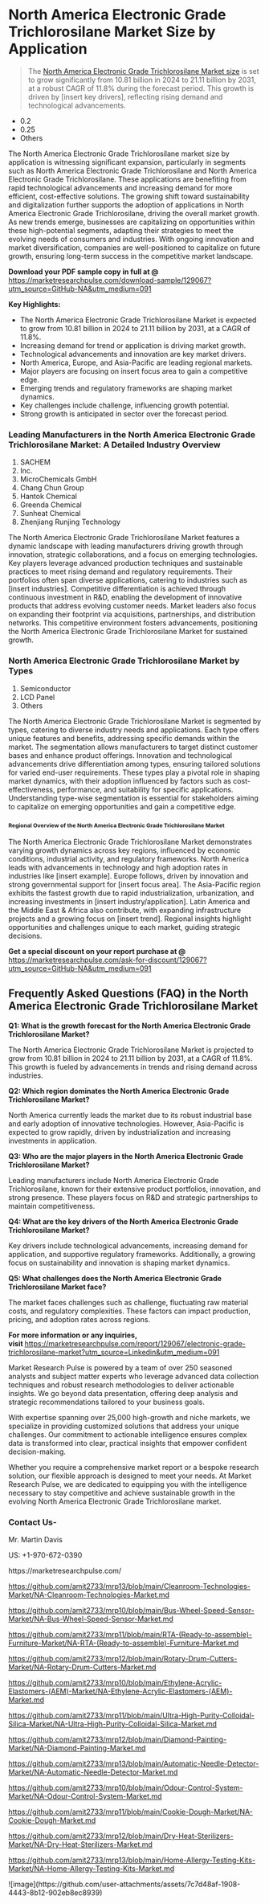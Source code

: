 <h1>North America Electronic Grade Trichlorosilane Market&nbsp;Size by Application</h1><blockquote><p>The <a href="https://marketresearchpulse.com/download-sample/129067?utm_source=GitHub-NA&amp;utm_medium=091">North America Electronic Grade Trichlorosilane Market size</a> is set to grow significantly from 10.81 billion in 2024 to 21.11 billion by 2031, at a robust CAGR of 11.8% during the forecast period. This growth is driven by [insert key drivers], reflecting rising demand and technological advancements.</p></blockquote><ul><li>0.2<li> 0.25<li> Others</li></ul><p>The North America Electronic Grade Trichlorosilane market size by application is witnessing significant expansion, particularly in segments such as North America Electronic Grade Trichlorosilane and North America Electronic Grade Trichlorosilane. These applications are benefiting from rapid technological advancements and increasing demand for more efficient, cost-effective solutions. The growing shift toward sustainability and digitalization further supports the adoption of applications in North America Electronic Grade Trichlorosilane, driving the overall market growth. As new trends emerge, businesses are capitalizing on opportunities within these high-potential segments, adapting their strategies to meet the evolving needs of consumers and industries. With ongoing innovation and market diversification, companies are well-positioned to capitalize on future growth, ensuring long-term success in the competitive market landscape.</p><p><strong>Download your PDF sample copy in full at @ </strong><a href="https://marketresearchpulse.com/download-sample/129067?utm_source=GitHub-NA&amp;utm_medium=091">https://marketresearchpulse.com/download-sample/129067?utm_source=GitHub-NA&amp;utm_medium=091</a></p><p><strong>Key Highlights: </strong></p><ul><li>The North America Electronic Grade Trichlorosilane Market is expected to grow from 10.81 billion in 2024 to 21.11 billion by 2031, at a CAGR of 11.8%.</li><li>Increasing demand for trend or application is driving market growth.</li><li>Technological advancements and innovation are key market drivers.</li><li>North America, Europe, and Asia-Pacific are leading regional markets.</li><li>Major players are focusing on insert focus area to gain a competitive edge.</li><li>Emerging trends and regulatory frameworks are shaping market dynamics.</li><li>Key challenges include challenge, influencing growth potential.</li><li>Strong growth is anticipated in sector over the forecast period.</li></ul><h3>Leading Manufacturers in the North America Electronic Grade Trichlorosilane Market: A Detailed Industry Overview</h3><ol><li>SACHEM</li><li>Inc.</li><li>MicroChemicals GmbH</li><li>Chang Chun Group</li><li>Hantok Chemical</li><li>Greenda Chemical</li><li>Sunheat Chemical</li><li>Zhenjiang Runjing Technology</li></ol><div class="flex max-w-full flex-col flex-grow"><div class="min-h-8 text-message flex w-full flex-col items-end gap-2 whitespace-normal break-words [.text-message+&amp;]:mt-5" dir="auto" data-message-author-role="assistant" data-message-id="fd8432e4-4910-450d-b182-61b7bfb0a01f" data-message-model-slug="gpt-4o"><div class="flex w-full flex-col gap-1 empty:hidden first:pt-[3px]"><div class="markdown prose w-full break-words dark:prose-invert light"><p>The North America Electronic Grade Trichlorosilane Market features a dynamic landscape with leading manufacturers driving growth through innovation, strategic collaborations, and a focus on emerging technologies. Key players leverage advanced production techniques and sustainable practices to meet rising demand and regulatory requirements. Their portfolios often span diverse applications, catering to industries such as [insert industries]. Competitive differentiation is achieved through continuous investment in R&amp;D, enabling the development of innovative products that address evolving customer needs. Market leaders also focus on expanding their footprint via acquisitions, partnerships, and distribution networks. This competitive environment fosters advancements, positioning the North America Electronic Grade Trichlorosilane Market for sustained growth.</p></div></div></div></div><h3>North America Electronic Grade Trichlorosilane Market by Types</h3><ol><li>Semiconductor<li> LCD Panel<li> Others</li></ol><div class="flex max-w-full flex-col flex-grow"><div class="min-h-8 text-message flex w-full flex-col items-end gap-2 whitespace-normal break-words [.text-message+&amp;]:mt-5" dir="auto" data-message-author-role="assistant" data-message-id="084470be-0bb7-4664-bddf-5156b4f41249" data-message-model-slug="gpt-4o-mini"><div class="flex w-full flex-col gap-1 empty:hidden first:pt-[3px]"><div class="markdown prose w-full break-words dark:prose-invert light"><p>The North America Electronic Grade Trichlorosilane Market is segmented by types, catering to diverse industry needs and applications. Each type offers unique features and benefits, addressing specific demands within the market. The segmentation allows manufacturers to target distinct customer bases and enhance product offerings. Innovation and technological advancements drive differentiation among types, ensuring tailored solutions for varied end-user requirements. These types play a pivotal role in shaping market dynamics, with their adoption influenced by factors such as cost-effectiveness, performance, and suitability for specific applications. Understanding type-wise segmentation is essential for stakeholders aiming to capitalize on emerging opportunities and gain a competitive edge.</p></div></div></div></div><h3><span style="font-size: 11px;">Regional Overview of the North America Electronic Grade Trichlorosilane Market</span></h3><div class="flex max-w-full flex-col flex-grow"><div class="min-h-8 text-message flex w-full flex-col items-end gap-2 whitespace-normal break-words [.text-message+&amp;]:mt-5" dir="auto" data-message-author-role="assistant" data-message-id="e9038762-ce64-4e30-91c9-9bd413514231" data-message-model-slug="gpt-4o-mini"><div class="flex w-full flex-col gap-1 empty:hidden first:pt-[3px]"><div class="markdown prose w-full break-words dark:prose-invert light"><p>The North America Electronic Grade Trichlorosilane Market demonstrates varying growth dynamics across key regions, influenced by economic conditions, industrial activity, and regulatory frameworks. North America leads with advancements in technology and high adoption rates in industries like [insert example]. Europe follows, driven by innovation and strong governmental support for [insert focus area]. The Asia-Pacific region exhibits the fastest growth due to rapid industrialization, urbanization, and increasing investments in [insert industry/application]. Latin America and the Middle East &amp; Africa also contribute, with expanding infrastructure projects and a growing focus on [insert trend]. Regional insights highlight opportunities and challenges unique to each market, guiding strategic decisions.</p></div></div></div></div><p><strong>Get a special discount on your report purchase at @ </strong><a href="https://marketresearchpulse.com/ask-for-discount/129067?utm_source=GitHub-NA&amp;utm_medium=091">https://marketresearchpulse.com/ask-for-discount/129067?utm_source=GitHub-NA&amp;utm_medium=091</a></p><h2>Frequently Asked Questions (FAQ) in the North America Electronic Grade Trichlorosilane Market</h2><p><strong>Q1: What is the growth forecast for the North America Electronic Grade Trichlorosilane Market?</strong></p><p>The North America Electronic Grade Trichlorosilane Market is projected to grow from 10.81 billion in 2024 to 21.11 billion by 2031, at a CAGR of 11.8%. This growth is fueled by advancements in trends and rising demand across industries.</p><p><strong>Q2: Which region dominates the North America Electronic Grade Trichlorosilane Market?</strong></p><p>North America currently leads the market due to its robust industrial base and early adoption of innovative technologies. However, Asia-Pacific is expected to grow rapidly, driven by industrialization and increasing investments in application.</p><p><strong>Q3: Who are the major players in the North America Electronic Grade Trichlorosilane Market?</strong></p><p>Leading manufacturers include North America Electronic Grade Trichlorosilane, known for their extensive product portfolios, innovation, and strong presence. These players focus on R&amp;D and strategic partnerships to maintain competitiveness.</p><p><strong>Q4: What are the key drivers of the North America Electronic Grade Trichlorosilane Market?</strong></p><p>Key drivers include technological advancements, increasing demand for application, and supportive regulatory frameworks. Additionally, a growing focus on sustainability and innovation is shaping market dynamics.</p><p><strong>Q5: What challenges does the North America Electronic Grade Trichlorosilane Market face?</strong></p><p>The market faces challenges such as challenge, fluctuating raw material costs, and regulatory complexities. These factors can impact production, pricing, and adoption rates across regions.</p><p><strong>For more information or any inquiries, visit&nbsp;</strong><a href="https://marketresearchpulse.com/report/129067/electronic-grade-trichlorosilane-market?utm_source=Linkedin&utm_medium=091">https://marketresearchpulse.com/report/129067/electronic-grade-trichlorosilane-market?utm_source=Linkedin&utm_medium=091</a></p><p>Market Research Pulse is powered by a team of over 250 seasoned analysts and subject matter experts who leverage advanced data collection techniques and robust research methodologies to deliver actionable insights. We go beyond data presentation, offering deep analysis and strategic recommendations tailored to your business goals.</p><p>With expertise spanning over 25,000 high-growth and niche markets, we specialize in providing customized solutions that address your unique challenges. Our commitment to actionable intelligence ensures complex data is transformed into clear, practical insights that empower confident decision-making.</p><p>Whether you require a comprehensive market report or a bespoke research solution, our flexible approach is designed to meet your needs. At Market Research Pulse, we are dedicated to equipping you with the intelligence necessary to stay competitive and achieve sustainable growth in the evolving North America Electronic Grade Trichlorosilane market.</p><h3><strong>Contact Us-</strong></h3><p>Mr. Martin Davis</p><p>US: +1-970-672-0390</p><p>https://marketresearchpulse.com/</p><p><a href="https://github.com/amit2733/mrp13/blob/main/Cleanroom-Technologies-Market/NA-Cleanroom-Technologies-Market.md">https://github.com/amit2733/mrp13/blob/main/Cleanroom-Technologies-Market/NA-Cleanroom-Technologies-Market.md</a></p><p><a href="https://github.com/amit2733/mrp10/blob/main/Bus-Wheel-Speed-Sensor-Market/NA-Bus-Wheel-Speed-Sensor-Market.md">https://github.com/amit2733/mrp10/blob/main/Bus-Wheel-Speed-Sensor-Market/NA-Bus-Wheel-Speed-Sensor-Market.md</a></p><p><a href="https://github.com/amit2733/mrp11/blob/main/RTA-(Ready-to-assemble)-Furniture-Market/NA-RTA-(Ready-to-assemble)-Furniture-Market.md">https://github.com/amit2733/mrp11/blob/main/RTA-(Ready-to-assemble)-Furniture-Market/NA-RTA-(Ready-to-assemble)-Furniture-Market.md</a></p><p><a href="https://github.com/amit2733/mrp12/blob/main/Rotary-Drum-Cutters-Market/NA-Rotary-Drum-Cutters-Market.md">https://github.com/amit2733/mrp12/blob/main/Rotary-Drum-Cutters-Market/NA-Rotary-Drum-Cutters-Market.md</a></p><p><a href="https://github.com/amit2733/mrp10/blob/main/Ethylene-Acrylic-Elastomers-(AEM)-Market/NA-Ethylene-Acrylic-Elastomers-(AEM)-Market.md">https://github.com/amit2733/mrp10/blob/main/Ethylene-Acrylic-Elastomers-(AEM)-Market/NA-Ethylene-Acrylic-Elastomers-(AEM)-Market.md</a></p><p><a href="https://github.com/amit2733/mrp11/blob/main/Ultra-High-Purity-Colloidal-Silica-Market/NA-Ultra-High-Purity-Colloidal-Silica-Market.md">https://github.com/amit2733/mrp11/blob/main/Ultra-High-Purity-Colloidal-Silica-Market/NA-Ultra-High-Purity-Colloidal-Silica-Market.md</a></p><p><a href="https://github.com/amit2733/mrp12/blob/main/Diamond-Painting-Market/NA-Diamond-Painting-Market.md">https://github.com/amit2733/mrp12/blob/main/Diamond-Painting-Market/NA-Diamond-Painting-Market.md</a></p><p><a href="https://github.com/amit2733/mrp13/blob/main/Automatic-Needle-Detector-Market/NA-Automatic-Needle-Detector-Market.md">https://github.com/amit2733/mrp13/blob/main/Automatic-Needle-Detector-Market/NA-Automatic-Needle-Detector-Market.md</a></p><p><a href="https://github.com/amit2733/mrp10/blob/main/Odour-Control-System-Market/NA-Odour-Control-System-Market.md">https://github.com/amit2733/mrp10/blob/main/Odour-Control-System-Market/NA-Odour-Control-System-Market.md</a></p><p><a href="https://github.com/amit2733/mrp11/blob/main/Cookie-Dough-Market/NA-Cookie-Dough-Market.md">https://github.com/amit2733/mrp11/blob/main/Cookie-Dough-Market/NA-Cookie-Dough-Market.md</a></p><p><a href="https://github.com/amit2733/mrp12/blob/main/Dry-Heat-Sterilizers-Market/NA-Dry-Heat-Sterilizers-Market.md">https://github.com/amit2733/mrp12/blob/main/Dry-Heat-Sterilizers-Market/NA-Dry-Heat-Sterilizers-Market.md</a></p><p><a href="https://github.com/amit2733/mrp13/blob/main/Home-Allergy-Testing-Kits-Market/NA-Home-Allergy-Testing-Kits-Market.md">https://github.com/amit2733/mrp13/blob/main/Home-Allergy-Testing-Kits-Market/NA-Home-Allergy-Testing-Kits-Market.md</a></p>
![image](https://github.com/user-attachments/assets/7c7d48af-1908-4443-8b12-902eb8ec8939)
